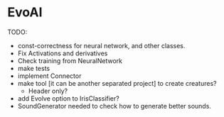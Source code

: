 # EvoAI #

TODO:

* const-correctness for neural network, and other classes.
* Fix Activations and derivatives
* Check training from NeuralNetwork
* make tests
* implement Connector
* make tool [it can be another separated project] to create creatures?
	* Header only?
* add Evolve option to IrisClassifier?
* SoundGenerator needed to check how to generate better sounds.
